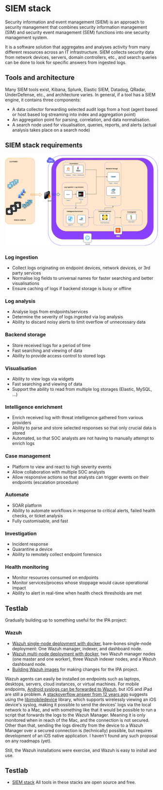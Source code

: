 # SIEM stack

Security information and event management (SIEM) is an approach to security management that combines security information management (SIM) and security event management (SEM) functions into one security management system.

It is a software solution that aggregates and analyses activity from many different resources across an IT infrastructure. SIEM collects security data from network devices, servers, domain controllers, etc., and search queries can be done to look for specific answers from ingested logs. 

## Tools and architecture

Many SIEM tools exist, Kibana, Splunk, Elastic SIEM, Datadog, QRadar, UnderDefense, etc., and architecture varies. In general, if a tool has a SIEM engine, it contains three components:

* A data collector forwarding selected audit logs from a host (agent based or host based log streaming into index and aggregation point)
* An aggregation point for parsing, correlation, and data normalisation.
* A search node used for visualisation, queries, reports, and alerts (actual analysis takes place on a search node)

## SIEM stack requirements

[![SIEM stack](../../_static/images/siem-stack.png)](https://socfortress.medium.com/build-your-own-siem-stack-with-open-source-tools-series-39da0f2d412a)

### Log ingestion

* Collect logs originating on endpoint devices, network devices, or 3rd party services
* Normalise log fields to universal names for faster searching and better visualisations
* Ensure caching of logs if backend storage is busy or offline

### Log analysis

* Analyse logs from endpoints/services
* Determine the severity of logs ingested via log analysis
* Ability to discard noisy alerts to limit overflow of unnecessary data

### Backend storage

* Store received logs for a period of time
* Fast searching and viewing of data
* Ability to provide access control to stored logs

### Visualisation

* Ability to view logs via widgets
* Fast searching and viewing of data
* Support the ability to read from multiple log storages (Elastic, MySQL, ...)

### Intelligence enrichment

* Enrich received log with threat intelligence gathered from various providers
* Ability to parse and store selected responses so that only crucial data is stored
* Automated, so that SOC analysts are not having to manually attempt to enrich logs

### Case management

* Platform to view and react to high severity events
* Allow collaboration with multiple SOC analysts
* Allow responsive actions so that analysts can trigger events on their endpoints (escalation procedure)

### Automate

* SOAR platform
* Ability to automate workflows in response to critical alerts, failed health checks, or ticket analysis
* Fully customisable, and fast

### Investigation

* Incident response
* Quarantine a device
* Ability to remotely collect endpoint forensics

### Health monitoring

* Monitor resources consumed on endpoints
* Monitor services/process whose stoppage would cause operational impact
* Ability to alert in real-time when health check thresholds are met

## Testlab

Gradually building up to something useful for the IPA project:

### Wazuh

* [Wazuh single-node deployment with docker](https://testlab.tymyrddin.dev/docs/siem/wazuh-single-node), bare-bones single-node deployment: One Wazuh manager, indexer, and dashboard node.
* [Wazuh multi-node deployment with docker](https://testlab.tymyrddin.dev/docs/siem/wazuh-multi-node), two Wazuh manager nodes (one master and one worker), three Wazuh indexer nodes, and a Wazuh dashboard node.
* [Building Wazuh images](https://testlab.tymyrddin.dev/docs/siem/wazuh-images) for making changes for the IPA project.

Wazuh agents can easily be installed on endpoints such as laptops, desktops, servers, cloud instances, or virtual machines. For mobile endpoints, [Android syslogs can be forwarded to Wazuh](https://wazuh.com/blog/how-to-forward-android-syslog-to-wazuh/), but iOS and iPad are still a problem. A [stackoverflow answer from 12 years ago](https://stackoverflow.com/questions/7277804/ios-iphone-ipad-ipodtouch-view-real-time-console-log-terminal/19148654#19148654) suggests using the [libimobiledevice](https://libimobiledevice.org/) library, which supports wirelessly viewing an iOS device's syslog, making it possible to send the devices' logs via the local network to a Mac, and with something like that it would be possible to run a script that forwards the logs to the Wazuh Manager. Meaning it is only monitored when in reach of the Mac, and the connection is not secured. Other than that, sending the logs directly from the device to a Wazuh Manager over a secured connection is (technically) possible, but requires development of an iOS native application. I haven't found any such proposal on any roadmaps (yet).

Still, the Wazuh installations were exercise, and Wazuh is easy to install and use.

## Testlab

* [SIEM stack](https://testlab.tymyrddin.dev/docs/siem/readme) All tools in these stacks are open source and free. 
